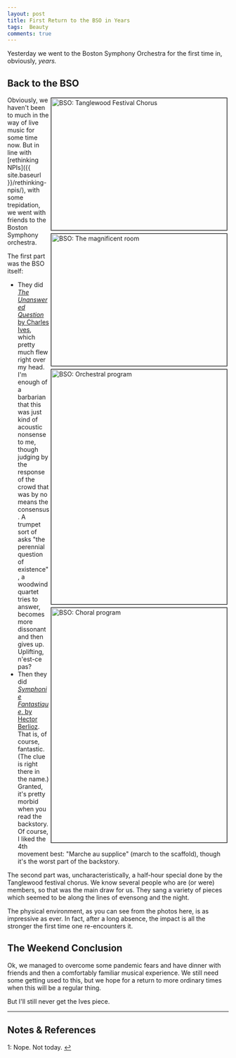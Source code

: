 ```yaml
---
layout: post
title: First Return to the BSO in Years
tags:  Beauty
comments: true
---
```


Yesterday we went to the Boston Symphony Orchestra for the first time in, obviously,
_years._  

## Back to the BSO  

<a href="{{ site.baseurl }}/images/2022-03-12-return-to-bso-1.jpg"><img src="{{ site.baseurl }}/images/2022-03-12-return-to-bso-1.jpg" width="400" height="300" alt="BSO: Tanglewood Festival Chorus" title="BSO: Tanglewood Festival Chorus" style="float: right; margin: 3px 3px 3px 3px; border: 1px solid #000000;"></a>
<a href="{{ site.baseurl }}/images/2022-03-12-return-to-bso-2.jpg"><img src="{{
site.baseurl }}/images/2022-03-12-return-to-bso-2.jpg" width="400" height="300" alt="BSO: The magnificent room" title="BSO: The magnificent room" style="float: right; margin: 3px 3px 3px 3px; border: 1px solid #000000;"></a>
<a href="{{ site.baseurl }}/images/2022-03-12-return-to-bso-3.jpg"><img src="{{ site.baseurl }}/images/2022-03-12-return-to-bso-3-thumb.jpg" width="400" height="533" alt="BSO: Orchestral program" title="BSO: Orchestral program" style="float: right; margin: 3px 3px 3px 3px; border: 1px solid #000000;"></a>
<a href="{{ site.baseurl }}/images/2022-03-12-return-to-bso-4.jpg"><img src="{{ site.baseurl }}/images/2022-03-12-return-to-bso-4-thumb.jpg" width="400" height="533" alt="BSO: Choral program" title="BSO: Choral program" style="float: right; margin: 3px 3px 3px 3px; border: 1px solid #000000;"></a>
Obviously, we haven't been to much in the way of live music for some time now.  But in
line with [rethinking NPIs]({{ site.baseurl }}/rethinking-npis/), with some trepidation,
we went with friends to the Boston Symphony orchestra.  

The first part was the BSO itself:  
- They did
  [_The Unanswered Question_ by Charles Ives](https://en.wikipedia.org/wiki/The_Unanswered_Question),
  which pretty much flew right over my head.  I'm enough of a barbarian that this was just
  kind of acoustic nonsense to me, though judging by the response of the crowd that was by
  no means the consensus.  A trumpet sort of asks "the perennial question of existence", a
  woodwind quartet tries to answer, becomes more dissonant and then gives up.  Uplifting,
  n'est-ce pas?  
- Then they did
  [_Symphonie Fantastique_, by Hector Berlioz](https://en.wikipedia.org/wiki/Symphonie_fantastique).
  That is, of course,
  fantastic.  (The clue is right there in the name.)  Granted, it's pretty morbid when you
  read the backstory.  Of course, I liked the 4th movement best: "Marche au supplice"
  (march to the scaffold), though it's the worst part of the backstory.  

The second part was, uncharacteristically, a half-hour special done by the Tanglewood
festival chorus.  We know several people who are (or were) members, so that was the main
draw for us.  They sang a variety of pieces which seemed to be along the lines of evensong
and the night.  

The physical environment, as you can see from the photos here, is as impressive as ever.
In fact, after a long absence, the impact is all the stronger the first time one
re-encounters it.  

## The Weekend Conclusion  

Ok, we managed to overcome some pandemic fears and have dinner with friends and then a
comfortably familiar musical experience.  We still need some getting used to this, but we
hope for a return to more ordinary times when this will be a regular thing.  

But I'll still never get the Ives piece.  

---

## Notes &amp; References  

<!--
<sup id="fn1a">[[1]](#fn1)</sup>

<a id="fn1">1</a>: ***, ["***"](***), *** [↩](#fn1a)  

<a href="{{ site.baseurl }}/images/***">
  <img src="{{ site.baseurl }}/images/***" width="400" height="***" alt="***" title="***" style="float: right; margin: 3px 3px 3px 3px; border: 1px solid #000000;">
</a>

<iframe width="400" height="224" src="***" allow="accelerometer; encrypted-media; gyroscope; picture-in-picture" allowfullscreen style="float: right; margin: 3px 3px 3px 3px; border: 1px solid #000000;"></iframe>
-->

<a id="fn1">1</a>: Nope.  Not today. [↩](#fn1a)  
